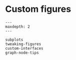 # Custom figures

```{toctree}
---
maxdepth: 2
---

subplots
tweaking-figures
custom-interfaces
graph-node-tips
```
